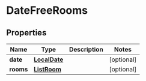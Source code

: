 # DateFreeRooms

## Properties
Name | Type | Description | Notes
------------ | ------------- | ------------- | -------------
**date** | [**LocalDate**](LocalDate.md) |  |  [optional]
**rooms** | [**ListRoom**](ListRoom.md) |  |  [optional]
